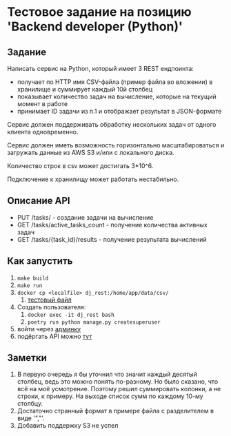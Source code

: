 # Тестовое задание на позицию 'Backend developer (Python)'

## Задание
Написать сервис на Python, который имеет 3 REST ендпоинта:

* получает по HTTP имя CSV-файла (пример файла во вложении) в хранилище 
и суммирует каждый 10й столбец
* показывает количество задач на вычисление, которые на текущий момент в работе
* принимает ID задачи из п.1 и отображает результат в JSON-формате

Сервис должен поддерживать обработку нескольких задач от одного клиента
одновременно.

Сервис должен иметь возможность горизонтально масштабироваться и загружать
данные из AWS S3 и/или с локального диска.

Количество строк в csv может достигать 3*10^6.

Подключение к хранилищу может работать нестабильно.


## Описание API

* PUT /tasks/ - создание задачи на вычисление
* GET /tasks/active_tasks_count - получение количества активных задач
* GET /tasks/{task_id}/results - получение результата вычислений


## Как запустить

1. `make build`
2. `make run`
3. `docker cp <localfile> dj_rest:/home/app/data/csv/`
   1. [тестовый файл](data/test.csv)
4. Создать пользователя:
   1. `docker exec -it dj_rest bash`
   2. `poetry run python manage.py createsuperuser`
5. войти через [админку](http://127.0.0.1/admin/)
6. подёргать API можно [тут](http://127.0.0.1/tasks)


## Заметки 

1. В первую очередь я бы уточнил что значит каждый десятый столбец, ведь это 
можно понять по-разному. Но было сказано, что всё на моё усмотрение. 
Поэтому решил суммировать колонки, а не строки, к примеру. 
На выходе список сумм по каждому 10-му столбцу.
2. Достаточно странный формат в примере файла с разделителем в виде '","'. 
3. Добавить поддержку S3 не успел
